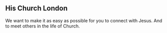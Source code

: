 
## His Church London

We want to make it as easy as possible for you to connect with Jesus. And to meet others in the life of Church.
